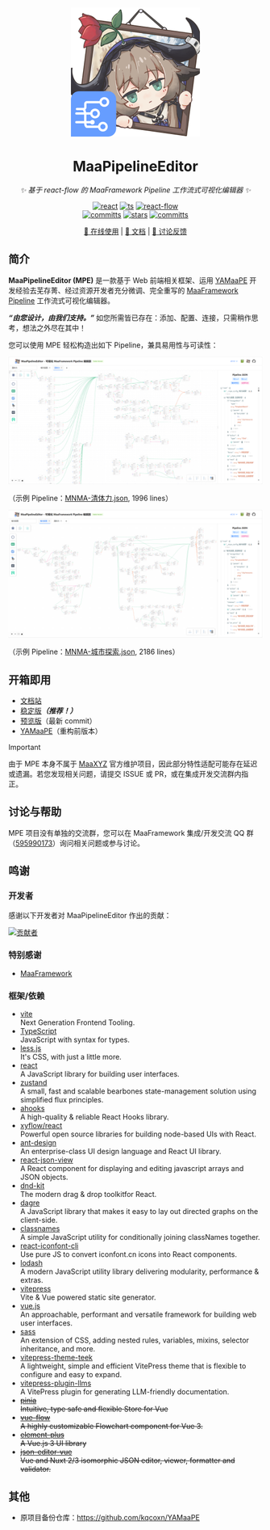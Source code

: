 <p align="center">
  <img alt="LOGO" src="./public/logo.png" width="256" height="256" />
</p>

<div align="center">

# MaaPipelineEditor

_✨ 基于 react-flow 的 MaaFramework Pipeline 工作流式可视化编辑器 ✨_

</div>

<p align="center">
  <a href="https://react.dev/" target="_blank"><img alt="react" src="https://img.shields.io/badge/React 19-%2320232a.svg?logo=react&logoColor=%2361DAFB"></a>
  <a href="https://www.typescriptlang.org/" target="_blank"><img alt="ts" src="https://img.shields.io/badge/TypeScript 5.8-3178C6?logo=typescript&logoColor=fff"></a>
  <!-- <a href="https://lesscss.org/" target="_blank"><img alt="less" src="https://img.shields.io/badge/Less-1D365D?logo=less&logoColor=fff"></a> -->
  <a href="https://reactflow.dev/" target="_blank"><img alt="react-flow" src="https://img.shields.io/badge/React Flow 12-%23ff0072?logoColor=fff&logo=flathub"></a>
  <br/>
  <a href="https://github.com/kqcoxn/MaaPipelineEditor/blob/main/LICENSE.md" target="_blank"><img alt="committs" src="https://img.shields.io/github/license/kqcoxn/MaaPipelineEditor"></a>
  <a href="https://github.com/kqcoxn/MaaPipelineEditor/stargazers" target="_blank"><img alt="stars" src="https://img.shields.io/github/stars/kqcoxn/MaaPipelineEditor?style=social"></a>
  <a href="https://github.com/kqcoxn/MaaPipelineEditor/commits/main/" target="_blank"><img alt="committs" src="https://img.shields.io/github/commit-activity/m/kqcoxn/MaaPipelineEditor?color=%23ff69b4"></a>
</p>

<div align="center">

[🚀 在线使用](https://yamaape.codax.site/MaaPipelineEditor) | [📖 文档](https://yamaape.codax.site/docs) | [💬 讨论反馈](#讨论与帮助)

</div>

## 简介

**MaaPipelineEditor (MPE)** 是一款基于 Web 前端相关框架、运用 [YAMaaPE](https://github.com/kqcoxn/YAMaaPE) 开发经验去芜存菁、经过资源开发者充分微调、完全重写的 [MaaFramework](https://github.com/MaaXYZ/MaaFramework) [Pipeline](https://maafw.xyz/docs/3.1-PipelineProtocol.html) 工作流式可视化编辑器。

**_“由您设计，由我们支持。”_** 如您所需皆已存在：添加、配置、连接，只需稍作思考，想法之外尽在其中！

您可以使用 MPE 轻松构造出如下 Pipeline，兼具易用性与可读性：

![](./image/布局展示1.png)

（示例 Pipeline：[MNMA-清体力.json](https://github.com/kqcoxn/MaaNewMoonAccompanying/blob/v2.2.3/assets/resource/base/pipeline/%E6%97%A5%E5%B8%B8%E6%B4%BB%E5%8A%A8/%E6%B8%85%E4%BD%93%E5%8A%9B.json), 1996 lines）

![](./image/布局展示2.png)

（示例 Pipeline：[MNMA-城市探索.json](https://github.com/kqcoxn/MaaNewMoonAccompanying/blob/v2.2.3/assets/resource/base/pipeline/%E6%97%A5%E5%B8%B8%E6%B4%BB%E5%8A%A8/%E5%9F%8E%E5%B8%82%E6%8E%A2%E7%B4%A2.json), 2186 lines）

## 开箱即用

- [文档站](https://yamaape.codax.site/docs)
- [稳定版](https://yamaape.codax.site/MaaPipelineEditor)_**（推荐！）**_
- [预览版](https://kqcoxn.github.io/MaaPipelineEditor/)（最新 commit）
- [YAMaaPE](https://yamaape.codax.site)（重构前版本）

> [!IMPORTANT]
> 由于 MPE 本身不属于 [MaaXYZ](https://github.com/MaaXYZ) 官方维护项目，因此部分特性适配可能存在延迟或遗漏。若您发现相关问题，请提交 ISSUE 或 PR，或在集成开发交流群内指正。

## 讨论与帮助

MPE 项目没有单独的交流群，您可以在 MaaFramework 集成/开发交流 QQ 群（[595990173](https://qm.qq.com/q/gqSv6ukjV8)）询问相关问题或参与讨论。

## 鸣谢

### 开发者

感谢以下开发者对 MaaPipelineEditor 作出的贡献：

[![贡献者](https://contrib.rocks/image?repo=kqcoxn/MaaPipelineEditor)](https://github.com/kqcoxn/MaaPipelineEditor/graphs/contributors)

### 特别感谢

- [MaaFramework](https://github.com/MaaXYZ/MaaFramework)

### 框架/依赖

- [vite](https://github.com/vitejs/vite)  
  Next Generation Frontend Tooling.
- [TypeScript](https://github.com/microsoft/TypeScript)  
  JavaScript with syntax for types.
- [less.js](https://github.com/less/less.js)  
  It's CSS, with just a little more.
- [react](https://github.com/facebook/react)  
  A JavaScript library for building user interfaces.
- [zustand](https://github.com/pmndrs/zustand)  
  A small, fast and scalable bearbones state-management solution using simplified flux principles.
- [ahooks](https://github.com/alibaba/hooks)  
  A high-quality & reliable React Hooks library.
- [xyflow/react](https://github.com/xyflow/xyflow/tree/main/packages/react)  
  Powerful open source libraries for building node-based UIs with React.
- [ant-design](https://github.com/ant-design/ant-design)  
  An enterprise-class UI design language and React UI library.
- [react-json-view](https://github.com/microlinkhq/react-json-view)  
  A React component for displaying and editing javascript arrays and JSON objects.
- [dnd-kit](https://github.com/clauderic/dnd-kit)  
  The modern drag & drop toolkitfor React.
- [dagre](https://github.com/dagrejs/dagre)  
  A JavaScript library that makes it easy to lay out directed graphs on the client-side.
- [classnames](https://github.com/JedWatson/classnames)  
  A simple JavaScript utility for conditionally joining classNames together.
- [react-iconfont-cli](https://github.com/iconfont-cli/react-iconfont-cli)  
  Use pure JS to convert iconfont.cn icons into React components.
- [lodash](https://github.com/lodash/lodash)  
  A modern JavaScript utility library delivering modularity, performance & extras.
- [vitepress](https://github.com/vuejs/vitepress)  
  Vite & Vue powered static site generator.
- [vue.js](https://github.com/vuejs/vue)  
  An approachable, performant and versatile framework for building web user interfaces.
- [sass](https://github.com/sass/sass)  
  An extension of CSS, adding nested rules, variables, mixins, selector inheritance, and more.
- [vitepress-theme-teek](https://github.com/lodash/lodash)  
  A lightweight, simple and efficient VitePress theme that is flexible to configure and easy to expand.
- [vitepress-plugin-llms](https://github.com/okineadev/vitepress-plugin-llms)  
  A VitePress plugin for generating LLM-friendly documentation.
- ~~[pinia](https://github.com/vuejs/pinia)~~  
  ~~Intuitive, type safe and flexible Store for Vue~~
- ~~[vue-flow](https://github.com/bcakmakoglu/vue-flow)~~  
  ~~A highly customizable Flowchart component for Vue 3.~~
- ~~[element-plus](https://github.com/element-plus/element-plus)~~  
  ~~A Vue.js 3 UI library~~
- ~~[json-editor-vue](https://github.com/cloydlau/json-editor-vue)~~  
  ~~Vue and Nuxt 2/3 isomorphic JSON editor, viewer, formatter and validator.~~

## 其他

- 原项目备份仓库：https://github.com/kqcoxn/YAMaaPE
